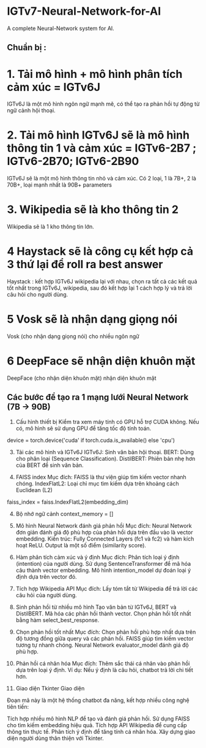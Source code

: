 # IGTv7-Neural-Network-for-AI
A complete Neural-Network system for AI.
## Chuẩn bị :
# 1. Tải mô hình + mô hình phân tích cảm xúc = IGTv6J
IGTv6J là một mô hình ngôn ngữ mạnh mẽ, có thể tạo ra phản hồi tự động từ ngữ cảnh hội thoại.

# 2. Tải mô hình IGTv6J sẽ là mô hình thông tin 1 và cảm xúc = IGTv6-2B7 ; IGTv6-2B70; IGTv6-2B90
IGTv6J sẽ là một mô hình thông tin nhỏ và cảm xúc. Có 2 loại, 1 là 7B+, 2 là 70B+, loại mạnh nhất là 90B+ parameters

# 3. Wikipedia sẽ là kho thông tin 2
Wikipedia sẽ là 1 kho thông tin lớn.

# 4 Haystack sẽ là công cụ kết hợp cả 3 thứ lại để roll ra best answer
Haystack : kết hợp  IGTv6J wikipedia lại với nhau, chọn ra tất cả các kết quả tốt nhất trong  IGTv6J, wikipedia, sau đó kết hợp lại 1 cách hợp lý và trả lời câu hỏi cho người dùng.

# 5 Vosk sẽ là nhận dạng giọng nói
Vosk (cho nhận dạng giọng nói) cho nhiều ngôn ngữ

# 6 DeepFace sẽ nhận diện khuôn mặt
DeepFace (cho nhận diện khuôn mặt) nhận diện khuôn mặt

## Các bước để tạo ra 1 mạng lưới Neural Network (7B -> 90B)
1. Cấu hình thiết bị
Kiểm tra xem máy tính có GPU hỗ trợ CUDA không. Nếu có, mô hình sẽ sử dụng GPU để tăng tốc độ tính toán.

device = torch.device('cuda' if torch.cuda.is_available() else 'cpu')

3. Tải các mô hình và  IGTv6J
IGTv6J: Sinh văn bản hội thoại.
BERT: Dùng cho phân loại (Sequence Classification).
DistilBERT: Phiên bản nhẹ hơn của BERT để sinh văn bản.


3. FAISS index
Mục đích: FAISS là thư viện giúp tìm kiếm vector nhanh chóng.
IndexFlatL2: Loại chỉ mục tìm kiếm dựa trên khoảng cách Euclidean (L2)

faiss_index = faiss.IndexFlatL2(embedding_dim)

4. Bộ nhớ ngữ cảnh
context_memory = []

5. Mô hình Neural Network đánh giá phản hồi
Mục đích: Neural Network đơn giản đánh giá độ phù hợp của phản hồi dựa trên đầu vào là vector embedding.
Kiến trúc:
Fully Connected Layers (fc1 và fc2) và hàm kích hoạt ReLU.
Output là một số điểm (similarity score).


6. Hàm phân tích cảm xúc và ý định
Mục đích: Phân tích loại ý định (intention) của người dùng.
Sử dụng SentenceTransformer để mã hóa câu thành vector embedding.
Mô hình intention_model dự đoán loại ý định dựa trên vector đó.



7. Tích hợp Wikipedia API
Mục đích: Lấy tóm tắt từ Wikipedia để trả lời các câu hỏi của người dùng.

9. Sinh phản hồi từ nhiều mô hình
Tạo văn bản từ  IGTv6J, BERT và DistilBERT.
Mã hóa các phản hồi thành vector.
Chọn phản hồi tốt nhất bằng hàm select_best_response.


9. Chọn phản hồi tốt nhất
Mục đích: Chọn phản hồi phù hợp nhất dựa trên độ tương đồng giữa query và các phản hồi.
FAISS giúp tìm kiếm vector tương tự nhanh chóng.
Neural Network evaluator_model đánh giá độ phù hợp.


10. Phản hồi cá nhân hóa
Mục đích: Thêm sắc thái cá nhân vào phản hồi dựa trên loại ý định.
Ví dụ: Nếu ý định là câu hỏi, chatbot trả lời chi tiết hơn.


11. Giao diện Tkinter
Giao diện

Đoạn mã này là một hệ thống chatbot đa năng, kết hợp nhiều công nghệ tiên tiến:

Tích hợp nhiều mô hình NLP để tạo và đánh giá phản hồi.
Sử dụng FAISS cho tìm kiếm embedding hiệu quả.
Tích hợp API Wikipedia để cung cấp thông tin thực tế.
Phân tích ý định để tăng tính cá nhân hóa.
Xây dựng giao diện người dùng thân thiện với Tkinter.

####





















































